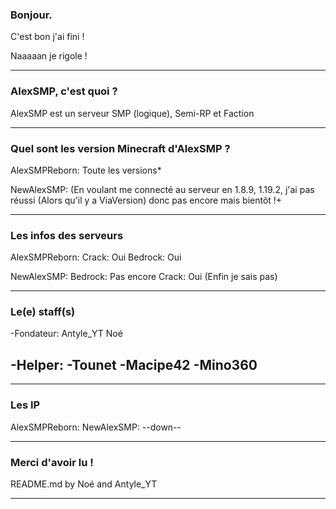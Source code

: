 ### Bonjour.
C'est bon j'ai fini !


Naaaaan je rigole !

--------------------------------------------------

### AlexSMP, c'est quoi ?
AlexSMP est un serveur SMP (logique), Semi-RP et Faction

--------------------------------------------------

### Quel sont les version Minecraft d'AlexSMP ?
AlexSMPReborn: Toute les versions*

NewAlexSMP: (En voulant me connecté au serveur en 1.8.9, 1.19.2, j'ai pas réussi (Alors qu'il y a ViaVersion) donc pas encore mais bientôt !+

--------------------------------------------------

### Les infos des serveurs
AlexSMPReborn:
  Crack: Oui
  Bedrock: Oui

NewAlexSMP:
  Bedrock: Pas encore
  Crack: Oui (Enfin je sais pas)

--------------------------------------------------

### Le(e) staff(s)
-Fondateur:
  Antyle_YT
  Noé

-Helper:
 -Tounet
 -Macipe42
 -Mino360
 -

--------------------------------------------------

### Les IP
AlexSMPReborn: 
NewAlexSMP: --down--

--------------------------------------------------

### Merci d'avoir lu !
README.md by Noé and Antyle_YT

--------------------------------------------------
